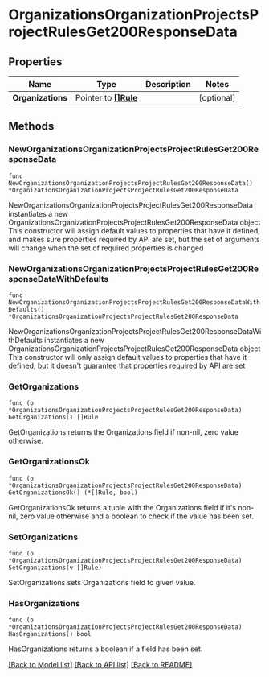 # OrganizationsOrganizationProjectsProjectRulesGet200ResponseData

## Properties

Name | Type | Description | Notes
------------ | ------------- | ------------- | -------------
**Organizations** | Pointer to [**[]Rule**](Rule.md) |  | [optional] 

## Methods

### NewOrganizationsOrganizationProjectsProjectRulesGet200ResponseData

`func NewOrganizationsOrganizationProjectsProjectRulesGet200ResponseData() *OrganizationsOrganizationProjectsProjectRulesGet200ResponseData`

NewOrganizationsOrganizationProjectsProjectRulesGet200ResponseData instantiates a new OrganizationsOrganizationProjectsProjectRulesGet200ResponseData object
This constructor will assign default values to properties that have it defined,
and makes sure properties required by API are set, but the set of arguments
will change when the set of required properties is changed

### NewOrganizationsOrganizationProjectsProjectRulesGet200ResponseDataWithDefaults

`func NewOrganizationsOrganizationProjectsProjectRulesGet200ResponseDataWithDefaults() *OrganizationsOrganizationProjectsProjectRulesGet200ResponseData`

NewOrganizationsOrganizationProjectsProjectRulesGet200ResponseDataWithDefaults instantiates a new OrganizationsOrganizationProjectsProjectRulesGet200ResponseData object
This constructor will only assign default values to properties that have it defined,
but it doesn't guarantee that properties required by API are set

### GetOrganizations

`func (o *OrganizationsOrganizationProjectsProjectRulesGet200ResponseData) GetOrganizations() []Rule`

GetOrganizations returns the Organizations field if non-nil, zero value otherwise.

### GetOrganizationsOk

`func (o *OrganizationsOrganizationProjectsProjectRulesGet200ResponseData) GetOrganizationsOk() (*[]Rule, bool)`

GetOrganizationsOk returns a tuple with the Organizations field if it's non-nil, zero value otherwise
and a boolean to check if the value has been set.

### SetOrganizations

`func (o *OrganizationsOrganizationProjectsProjectRulesGet200ResponseData) SetOrganizations(v []Rule)`

SetOrganizations sets Organizations field to given value.

### HasOrganizations

`func (o *OrganizationsOrganizationProjectsProjectRulesGet200ResponseData) HasOrganizations() bool`

HasOrganizations returns a boolean if a field has been set.


[[Back to Model list]](../README.md#documentation-for-models) [[Back to API list]](../README.md#documentation-for-api-endpoints) [[Back to README]](../README.md)


